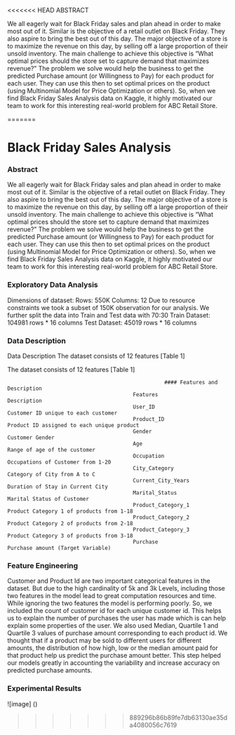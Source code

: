 <<<<<<< HEAD
ABSTRACT 

We all eagerly wait for Black Friday sales and plan ahead in order to make most out of it. Similar is the objective of a retail outlet on Black Friday. They also aspire to bring the best out of this day.  The major objective of a store is to maximize the revenue on this day, by selling off a large proportion of their unsold inventory. The main challenge to achieve this objective is “What optimal prices should the store set to capture demand that maximizes revenue?” The problem we solve would help the business to get the predicted Purchase amount (or Willingness to Pay) for each product for each user. They can use this then to set optimal prices on the product (using Multinomial Model for Price Optimization or others). So, when we find Black Friday Sales Analysis data on Kaggle, it highly motivated our team to work for this interesting real-world problem for ABC Retail Store. 
 
 
=======
# Black Friday Sales Analysis

### Abstract 
We all eagerly wait for Black Friday sales and plan ahead in order to make most out of it. Similar is the objective of a retail outlet on Black Friday. They also aspire to bring the best out of this day.  The major objective of a store is to maximize the revenue on this day, by selling off a large proportion of their unsold inventory. The main challenge to achieve this objective is “What optimal prices should the store set to capture demand that maximizes revenue?” The problem we solve would help the business to get the predicted Purchase amount (or Willingness to Pay) for each product for each user. They can use this then to set optimal prices on the product (using Multinomial Model for Price Optimization or others). So, when we find Black Friday Sales Analysis data on Kaggle, it highly motivated our team to work for this interesting real-world problem for ABC Retail Store.

### Exploratory Data Analysis
Dimensions of dataset: 
Rows: 550K 
Columns:  12 
Due to resource constraints we took a subset of 150K observation for our analysis. 
We further split the data into Train and Test data with 70:30 
Train Dataset: 104981 rows * 16 columns 
Test Dataset: 45019 rows * 16 columns 

### Data Description 
Data Description The dataset consists of 12 features [Table 1] 

The dataset consists of 12 features [Table 1]

                                                      #### Features and Description 
                                            Features                  Description 
                                            User_ID                   Customer ID unique to each customer 
                                            Product_ID                Product ID assigned to each unique product 
                                            Gender                    Customer Gender 
                                            Age                       Range of age of the customer 
                                            Occupation                Occupations of Customer from 1-20 
                                            City_Category             Category of City from A to C 
                                            Current_City_Years        Duration of Stay in Current City 
                                            Marital_Status            Marital Status of Customer 
                                            Product_Category_1        Product Category 1 of products from 1-18 
                                            Product_Category_2        Product Category 2 of products from 2-18 
                                            Product_Category_3        Product Category 3 of products from 3-18 
                                            Purchase                  Purchase amount (Target Variable) 
 
 ### Feature Engineering

Customer and Product Id are two important categorical features in the dataset. But due to the high cardinality of 5k and 3k Levels, 
including those two features in the model lead to great computation resources and time. While ignoring the two features the model is performing poorly. So, we included the count of customer id for each unique customer id. This helps us to explain the number of purchases the user has made which is can help explain some properties of the user. We also used Median, Quartile 1 and Quartile 3 values of purchase amount corresponding to each product id. We thought that if a product may be sold to different users for different amounts, the distribution of how high, low or the median amount paid for that product help us predict the purchase amount better. This step helped our models greatly in accounting the variability and increase accuracy on predicted purchase amounts.

### Experimental Results
 
 ![image] ()
>>>>>>> 889296b86b89fe7db63130ae35da4080056c7619
